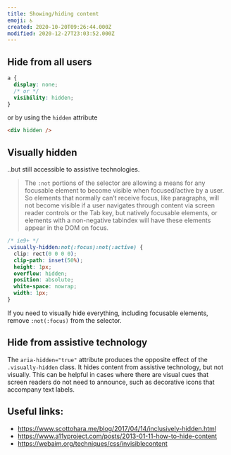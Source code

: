 ```yaml
---
title: Showing/hiding content
emoji: ♿
created: 2020-10-20T09:26:44.000Z
modified: 2020-12-27T23:03:52.000Z
---
```


## Hide from all users

```css
a {
  display: none;
  /* or */
  visibility: hidden;
}
```

or by using the `hidden` attribute

```html
<div hidden />
```

## Visually hidden

..but still accessible to assistive technologies.

> The `:not` portions of the selector are allowing a means for any focusable element to become visible when focused/active by a user. So elements that normally can’t receive focus, like paragraphs, will not become visible if a user navigates through content via screen reader controls or the Tab key, but natively focusable elements, or elements with a non-negative tabindex will have these elements appear in the DOM on focus.

```css
/* ie9+ */
.visually-hidden:not(:focus):not(:active) {
  clip: rect(0 0 0 0);
  clip-path: inset(50%);
  height: 1px;
  overflow: hidden;
  position: absolute;
  white-space: nowrap;
  width: 1px;
}
```

If you need to visually hide everything, including focusable elements, remove `:not(:focus)` from the selector.

## Hide from assistive technology

The `aria-hidden="true"` attribute produces the opposite effect of the `.visually-hidden` class. It hides content from assistive technology, but not visually. This can be helpful in cases where there are visual cues that screen readers do not need to announce, such as decorative icons that accompany text labels.

## Useful links:

- https://www.scottohara.me/blog/2017/04/14/inclusively-hidden.html
- https://www.a11yproject.com/posts/2013-01-11-how-to-hide-content
- https://webaim.org/techniques/css/invisiblecontent
